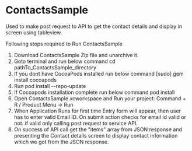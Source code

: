 # ContactsSample
Used to make post request to API to get the contact details and display in screen using tableview.

Following steps required to Run ContactsSample
1. Download ContactsSample Zip file and unarchive it.
2. Goto terminal and run below command
   cd pathTo_ContactsSample_directory
3. If you dont have CocoaPods installed run below command
   [sudo] gem install cocoapods
4. Run pod install --repo-update
5. If Cocoapods installation complete run below command
   pod install
6. Open ContactsSample.xcworkspace and Run your project:
   Command + R / Product Menu -> Run
7. When Application Runs for first time Entry form will appear, then user has to enter valid Email ID. On submit action checks for email
   id valid or not. if valid only calling post request to service API.
8. On success of API call get the "items" array from JSON response and presenting the Contact details screen to display contact
   information which we got from the JSON response.
   

   
